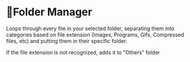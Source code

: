 # 📂Folder Manager
Loops through every file in your selected folder, separating them into categories based on file extension (Images, Programs, Gifs, Compressed files, etc) and putting them in their specific folder.

If the file extension is not recognized, adds it to "Others" folder
